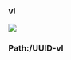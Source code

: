 ### vl

[![](https://www.herokucdn.com/deploy/button.png)](https://heroku.com/deploy?template=https://github.com/fgdddttgf/frrtdghfh.git)

### Path:/UUID-vl